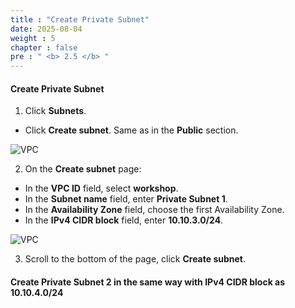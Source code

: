 ```yaml
---
title : "Create Private Subnet"
date: 2025-08-04 
weight : 5
chapter : false
pre : " <b> 2.5 </b> "
---
```


#### Create Private Subnet

1. Click **Subnets**.
  + Click **Create subnet**. Same as in the **Public** section.

![VPC](/images/2/Subnet/1.png)

2. On the **Create subnet** page:
  + In the **VPC ID** field, select **workshop**.
  + In the **Subnet name** field, enter **Private Subnet 1**.
  + In the **Availability Zone** field, choose the first Availability Zone.
  + In the **IPv4 CIDR block** field, enter **10.10.3.0/24**.

![VPC](/images/2/Subnet/6.png)

3. Scroll to the bottom of the page, click **Create subnet**.

#### Create **Private Subnet 2** in the same way with **IPv4 CIDR block** as **10.10.4.0/24**
